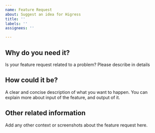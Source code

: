```yaml
---
name: Feature Request
about: Suggest an idea for Higress
title: ''
labels: ''
assignees: ''

---
```


## Why do you need it?
 Is your feature request related to a problem? Please describe in details


## How could it be?
A clear and concise description of what you want to happen. You can explain more about input of the feature, and output of it.


## Other related information
Add any other context or screenshots about the feature request here.

